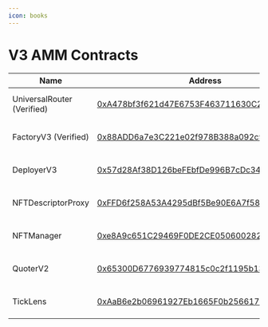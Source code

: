 ```yaml
---
icon: books
---
```


# V3 AMM Contracts



<table data-full-width="false"><thead><tr><th>Name</th><th>Address</th><th>Owner</th></tr></thead><tbody><tr><td>UniversalRouter (Verified)</td><td><a href="https://era.zksync.network/address/0xA478bf3f621d47E6753F463711630C282D2803aB#code">0xA478bf3f621d47E6753F463711630C282D2803aB</a></td><td><a href="https://app.safe.global/settings/setup?safe=zksync:0x0D64C4eb0547C1F51b78Fb1A53583dC9042238C0">Multisig Core Wallet</a></td></tr><tr><td>FactoryV3 (Verified)</td><td><a href="https://era.zksync.network/address/0x88ADD6a7e3C221e02f978B388a092c9FD8cd7850#code">0x88ADD6a7e3C221e02f978B388a092c9FD8cd7850</a></td><td><a href="https://app.safe.global/settings/setup?safe=zksync:0x0D64C4eb0547C1F51b78Fb1A53583dC9042238C0">Multisig Core Wallet</a></td></tr><tr><td>DeployerV3</td><td><a href="https://era.zksync.network/address/0x57d28af38d126befebfde996b7cdc34d58ad4cfb#code">0x57d28Af38D126beFEbfDe996B7cDc34d58Ad4CFB</a></td><td>No contract owner</td></tr><tr><td>NFTDescriptorProxy</td><td><a href="https://era.zksync.network/address/0xffd6f258a53a4295dbf5be90e6a7f58aef2d38f7#code">0xFFD6f258A53A4295dBf5Be90E6A7f58AEF2d38F7</a></td><td>No contract owner</td></tr><tr><td>NFTManager</td><td><a href="https://era.zksync.network/address/0xe8A9c651C29469F0DE2CE0506002828A7E683860#code">0xe8A9c651C29469F0DE2CE0506002828A7E683860</a></td><td>No contract owner</td></tr><tr><td>QuoterV2</td><td><a href="https://era.zksync.network/address/0x65300D6776939774815c0c2f1195b13254586a0F#code">0x65300D6776939774815c0c2f1195b13254586a0F</a></td><td>No contract owner</td></tr><tr><td>TickLens</td><td><a href="https://era.zksync.network/address/0xAaB6e2b06961927Eb1665F0b2566170c71be50d3#code">0xAaB6e2b06961927Eb1665F0b2566170c71be50d3</a></td><td>No contract owner</td></tr></tbody></table>

